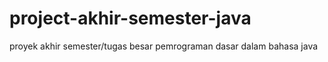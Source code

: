 # project-akhir-semester-java
proyek akhir semester/tugas besar pemrograman dasar dalam bahasa java
